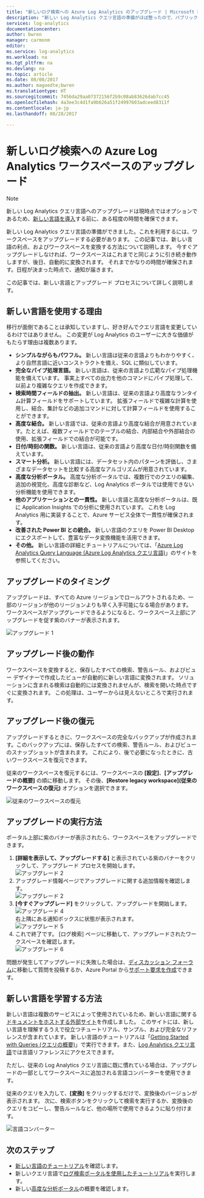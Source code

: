 ```yaml
---
title: "新しいログ検索への Azure Log Analytics のアップグレード | Microsoft Docs"
description: "新しい Log Analytics クエリ言語の準備がほぼ整ったので、パブリック プレビューに参加できます。  この記事では、新しい言語の利点、およびワークスペースを変換する方法について説明します。"
services: log-analytics
documentationcenter: 
author: bwren
manager: carmonm
editor: 
ms.service: log-analytics
ms.workload: na
ms.tgt_pltfrm: na
ms.devlang: na
ms.topic: article
ms.date: 08/08/2017
ms.author: magoedte;bwren
ms.translationtype: HT
ms.sourcegitcommit: 7456da29aa07372156f2b9c08ab83626dab7cc45
ms.openlocfilehash: 4a3ee3c4d1fa9b626a51f24997603adceed8311f
ms.contentlocale: ja-jp
ms.lasthandoff: 08/28/2017

---
```


# <a name="upgrade-your-azure-log-analytics-workspace-to-new-log-search"></a>新しいログ検索への Azure Log Analytics ワークスペースのアップグレード

> [!NOTE]
> 新しい Log Analytics クエリ言語へのアップグレードは現時点ではオプションであるため、[新しい言語を導入](https://go.microsoft.com/fwlink/?linkid=856078)する前に、ある程度の時間を確保できます。  

新しい Log Analytics クエリ言語の準備ができました。これを利用するには、ワークスペースをアップグレードする必要があります。  この記事では、新しい言語の利点、およびワークスペースを変換する方法について説明します。  今すぐアップグレードしなければ、ワークスペースはこれまでと同じように引き続き動作しますが、後日、自動的に変換されます。  それまでかなりの時間が確保されます。日程が決まった時点で、通知が届きます。

この記事では、新しい言語とアップグレード プロセスについて詳しく説明します。

## <a name="why-the-new-language"></a>新しい言語を使用する理由
移行が面倒であることは承知していますし、好き好んでクエリ言語を変更しているわけではありません。  この変更が Log Analytics のユーザーに大きな価値がもたらす理由は複数あります。

- **シンプルながらもパワフル。** 新しい言語は従来の言語よりもわかりやすく、より自然言語に近いコンストラクトを備え、SQL に類似しています。
- **完全なパイプ処理言語。**  新しい言語は、従来の言語より広範なパイプ処理機能を備えています。  事実上すべての出力を他のコマンドにパイプ処理して、以前より複雑なクエリを作成できます。
- **検索時間フィールドの抽出。**  新しい言語は、従来の言語より高度なランタイム計算フィールドをサポートしています。  拡張フィールドで複雑な計算を使用し、結合、集計などの追加コマンドに対して計算フィールドを使用することができます。
- **高度な結合。**  新しい言語では、従来の言語より高度な結合が用意されています。たとえば、複数フィールドでのテーブルの結合、内部結合や外部結合の使用、拡張フィールドでの結合が可能です。
- **日付/時刻の関数。**  新しい言語は、従来の言語より高度な日付/時刻関数を備えています。
- **スマート分析。**  新しい言語には、データセット内のパターンを評価し、さまざまなデータセットを比較する高度なアルゴリズムが用意されています。
- **高度な分析ポータル。**  高度な分析ポータルでは、複数行でのクエリの編集、追加の視覚化、高度な診断など、Log Analytics ポータルでは使用できない分析機能を使用できます。
- **他のアプリケーションとの一貫性。**  新しい言語と高度な分析ポータルは、既に Application Insights での分析に使用されています。  これを Log Analytics 用に実装することで、Azure サービス全体で一貫性が確保されます。
- **改善された Power BI との統合。** 新しい言語のクエリを Power BI Desktop にエクスポートして、豊富なデータ変換機能を活用できます。
- **その他。** 新しい言語の詳細とチュートリアルについては、「[Azure Log Analytics Query Language (Azure Log Analytics クエリ言語)](https://docs.loganalytics.io)」のサイトを参照してください。


## <a name="when-can-i-upgrade"></a>アップグレードのタイミング
アップグレードは、すべての Azure リージョンでロールアウトされるため、一部のリージョンが他のリージョンよりも早く入手可能になる場合があります。  ワークスペースがアップグレードできるようになると、ワークスペース上部にアップグレードを促す紫のバナーが表示されます。

![アップグレード 1](media/log-analytics-log-search-upgrade/upgrade-01a.png)

## <a name="what-happens-when-i-upgrade"></a>アップグレード後の動作
ワークスペースを変換すると、保存したすべての検索、警告ルール、およびビュー デザイナーで作成したビューが自動的に新しい言語に変換されます。  ソリューションに含まれる検索は自動的には変換されませんが、検索を開いた時点ですぐに変換されます。  この処理は、ユーザーからは見えないところで実行されます。

## <a name="can-i-go-back-after-i-upgrade"></a>アップグレード後の復元
アップグレードするときに、ワークスペースの完全なバックアップが作成されます。このバックアップには、保存したすべての検索、警告ルール、およびビューのスナップショットが含まれます。  これにより、後で必要になったときに、古いワークスペースを復元できます。

従来のワークスペースを復元するには、ワークスペースの **[設定]**、**[アップグレードの概要]** の順に移動します。  その後、**[Restore legacy workspace]\(従来のワークスペースの復元\)** オプションを選択できます。  

![従来のワークスペースの復元](media/log-analytics-log-search-upgrade/restore-legacy-b.png)

## <a name="how-do-i-perform-the-upgrade"></a>アップグレードの実行方法
ポータル上部に紫のバナーが表示されたら、ワークスペースをアップグレードできます。  

1.  **[詳細を表示して、アップグレードする]** と表示されている紫のバナーをクリックして、アップグレード プロセスを開始します。<br>![アップグレード 2](media/log-analytics-log-search-upgrade/upgrade-01a.png)<br>
2.  アップグレード情報ページでアップグレードに関する追加情報を確認します。<br>![アップグレード 2](media/log-analytics-log-search-upgrade/upgrade-03.png)<br>
3.  **[今すぐアップグレード]** をクリックして、アップグレードを開始します。<br>![アップグレード 4](media/log-analytics-log-search-upgrade/upgrade-04.png)<br>右上隅にある通知ボックスに状態が表示されます。<br>![アップグレード 5](media/log-analytics-log-search-upgrade/upgrade-05.png)
4.  これで終了です。  [ログ検索] ページに移動して、アップグレードされたワークスペースを確認します。<br>![アップグレード 6](media/log-analytics-log-search-upgrade/upgrade-06.png)<br>

問題が発生してアップグレードに失敗した場合は、[ディスカッション フォーラム](https://social.msdn.microsoft.com/Forums/azure/home?forum=opinsights)に移動して質問を投稿するか、Azure Portal から[サポート要求を作成](../azure-supportability/how-to-create-azure-support-request.md)できます。

## <a name="how-do-i-learn-the-new-language"></a>新しい言語を学習する方法
新しい言語は複数のサービスによって使用されているため、新しい言語に関する[ドキュメントをホストする外部サイト](https://docs.loganalytics.io/)を作成しました。  このサイトには、新しい言語を理解するうえで役立つチュートリアル、サンプル、および完全なリファレンスが含まれています。 新しい言語のチュートリアルは「[Getting Started with Queries (クエリの概要)](https://go.microsoft.com/fwlink/?linkid=856078)」で実行できます。また、[Log Analytics クエリ言語](https://go.microsoft.com/fwlink/?linkid=856079)では言語リファレンスにアクセスできます。  

ただし、従来の Log Analytics クエリ言語に既に慣れている場合は、アップグレードの一部としてワークスペースに追加される言語コンバーターを使用できます。

従来のクエリを入力して、**[変換]** をクリックするだけで、変換後のバージョンが表示されます。  次に、検索ボタンをクリックして検索を実行するか、変換後のクエリをコピーし、警告ルールなど、他の場所で使用できるように貼り付けます。

![言語コンバーター](media/log-analytics-log-search-upgrade/language-converter.png)


## <a name="next-steps"></a>次のステップ
- [新しい言語のチュートリアル](https://go.microsoft.com/fwlink/?linkid=856078)を確認します。
- 新しいクエリ言語で[ログ検索ポータルを使用したチュートリアル](log-analytics-log-search-log-search-portal.md)を実行します。
- 新しい[高度な分析ポータル](https://go.microsoft.com/fwlink/?linkid=856587)の概要を確認します。

